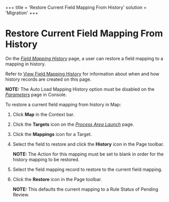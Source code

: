 +++
title = 'Restore Current Field Mapping From History'
solution = 'Migration'
+++

# Restore Current Field Mapping From History

On the <span style="font-style: italic;">[Field Mapping
History](../Page_Desc/Field_Mapping_History)</span> page, a user can
restore a field mapping to a mapping in history.

Refer to [View Field Mapping History](View_Field_Mapping_History)
for information about when and how history records are created on this
page.

<span style="font-weight: bold;">NOTE:</span> The Auto Load Mapping
History option must be disabled on the
<span style="font-style: italic;">[Parameters](../../Console/Page_Desc/Parameters)</span>
page in Console.

To restore a current field mapping from history in Map:

1.  Click <span style="font-weight: bold;">Map</span> in the Context
    bar.

2.  Click the <span style="font-weight: bold;">Targets</span> icon on
    the *[Process Area
    Launch](../Page_Desc/Process_Area_Launch_map)* page.

3.  Click the <span style="font-weight: bold;">Mappings</span> icon for
    a Target.

4.  Select the field to restore and click the
    <span style="font-weight: bold;">History</span> icon in the Page
    toolbar.
    
    **NOTE:** The Action for this mapping must be set to blank in order
    for the history mapping to be restored.

5.  Select the field mapping record to restore to the current field
    mapping.

6.  Click the <span style="font-weight: bold;">Restore</span> icon in
    the Page toolbar.
    
    **NOTE:** This defaults the current mapping to a Rule Status of
    Pending Review.

